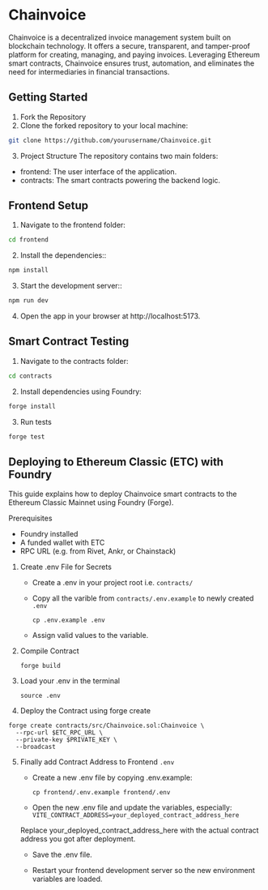 # Chainvoice

Chainvoice is a decentralized invoice management system built on blockchain technology. It offers a secure, transparent, and tamper-proof platform for creating, managing, and paying invoices. Leveraging Ethereum smart contracts, Chainvoice ensures trust, automation, and eliminates the need for intermediaries in financial transactions.

## Getting Started

1. Fork the Repository
2. Clone the forked repository to your local machine:
```bash
git clone https://github.com/yourusername/Chainvoice.git
```
3. Project Structure
The repository contains two main folders:

- frontend: The user interface of the application.
- contracts: The smart contracts powering the backend logic.

## Frontend Setup

1. Navigate to the frontend folder:
```bash
cd frontend
```
2. Install the dependencies::
```bash
npm install
```
3. Start the development server::
```bash
npm run dev
```
4. Open the app in your browser at http://localhost:5173.

## Smart Contract Testing

1. Navigate to the contracts folder:
```bash
cd contracts
```
2. Install dependencies using Foundry:
```bash
forge install
```
3. Run tests
```bash
forge test
```
## Deploying to Ethereum Classic (ETC) with Foundry

This guide explains how to deploy Chainvoice smart contracts to the Ethereum Classic Mainnet using Foundry (Forge).

Prerequisites
- Foundry installed
- A funded wallet with ETC
- RPC URL (e.g. from Rivet, Ankr, or Chainstack)

1. Create .env File for Secrets

    - Create a .env in your project root i.e. `contracts/`
    - Copy all the varible from `contracts/.env.example` to newly created `.env`
    
        `cp .env.example .env`
    - Assign valid values to the variable.

2. Compile Contract
        
    `forge build`
3. Load your .env in the terminal

    `source .env`
4. Deploy the Contract using forge create

```
forge create contracts/src/Chainvoice.sol:Chainvoice \
  --rpc-url $ETC_RPC_URL \
  --private-key $PRIVATE_KEY \
  --broadcast
```
5. Finally add Contract Address to Frontend `.env`
    -  Create a new .env file by copying .env.example:
    
        `cp frontend/.env.example frontend/.env`
    - Open the new .env file and update the variables, especially:
    `VITE_CONTRACT_ADDRESS=your_deployed_contract_address_here`
    
    Replace your_deployed_contract_address_here with the actual contract address you got after deployment.

    - Save the .env file.

    - Restart your frontend development server so the new environment variables are loaded.
